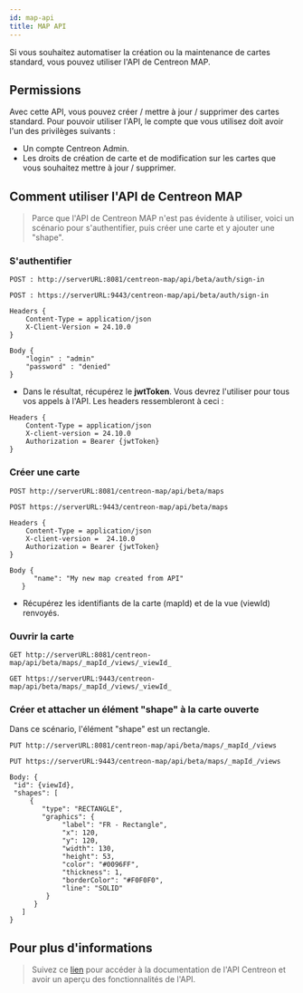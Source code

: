 ```yaml
---
id: map-api
title: MAP API
---
```


Si vous souhaitez automatiser la création ou la maintenance de cartes standard, vous pouvez utiliser l'API de Centreon MAP.

## Permissions

Avec cette API, vous pouvez créer / mettre à jour / supprimer des cartes standard. Pour pouvoir utiliser l'API, le compte que vous utilisez doit avoir l'un des privilèges suivants :

- Un compte Centreon Admin.
- Les droits de création de carte et de modification sur les cartes que vous souhaitez mettre à jour / supprimer.

## Comment utiliser l'API de Centreon MAP

> Parce que l'API de Centreon MAP n'est pas évidente à utiliser, voici un scénario pour s'authentifier, puis créer une carte et y ajouter une "shape".

### S'authentifier

<Tabs groupId="sync">
<TabItem value="HTTP" label="HTTP">

```
POST : http://serverURL:8081/centreon-map/api/beta/auth/sign-in
```

</TabItem>

<TabItem value="HTTPS" label="HTTPS">

```
POST : https://serverURL:9443/centreon-map/api/beta/auth/sign-in
```

</TabItem>
</Tabs>

```
Headers {
    Content-Type = application/json
    X-Client-Version = 24.10.0
}

Body {
    "login" : "admin"
    "password" : "denied"
}
```

- Dans le résultat, récupérez le **jwtToken**. Vous devrez l'utiliser pour tous vos appels à l'API. Les headers ressembleront à ceci :

```
Headers {
    Content-Type = application/json
    X-client-version = 24.10.0
    Authorization = Bearer {jwtToken}
}
```

### Créer une carte

<Tabs groupId="sync">
<TabItem value="HTTP" label="HTTP">

```
POST http://serverURL:8081/centreon-map/api/beta/maps
```

</TabItem>

<TabItem value="HTTPS" label="HTTPS">

```
POST https://serverURL:9443/centreon-map/api/beta/maps
```

</TabItem>
</Tabs>

```
Headers {
    Content-Type = application/json
    X-client-version =  24.10.0
    Authorization = Bearer {jwtToken}
}

Body {
      "name": "My new map created from API"
   }
```

- Récupérez les identifiants de la carte (mapId) et de la vue (viewId) renvoyés.

### Ouvrir la carte

<Tabs groupId="sync">
<TabItem value="HTTP" label="HTTP">
    
```
GET http://serverURL:8081/centreon-map/api/beta/maps/_mapId_/views/_viewId_
```

</TabItem>

<TabItem value="HTTPS" label="HTTPS">

```
GET https://serverURL:9443/centreon-map/api/beta/maps/_mapId_/views/_viewId_
```

</TabItem>
</Tabs>

### Créer et attacher un élément "shape" à la carte ouverte

Dans ce scénario, l'élément "shape" est un rectangle.

<Tabs groupId="sync">
<TabItem value="HTTP" label="HTTP">
    
```
PUT http://serverURL:8081/centreon-map/api/beta/maps/_mapId_/views
```

</TabItem>

<TabItem value="HTTPS" label="HTTPS">

```
PUT https://serverURL:9443/centreon-map/api/beta/maps/_mapId_/views
```

</TabItem>
</Tabs>

```
Body: {
 "id": {viewId},
 "shapes": [
     {
        "type": "RECTANGLE",
        "graphics": {
             "label": "FR - Rectangle",
             "x": 120,
             "y": 120,
             "width": 130,
             "height": 53,
             "color": "#0096FF",
             "thickness": 1,
             "borderColor": "#F0F0F0",
             "line": "SOLID"
         }
      }
   ]
}
```

## Pour plus d'informations

> Suivez ce [lien](https://docs-api.centreon.com/api/centreon-map/24.10/) pour accéder à la documentation de l'API Centreon et avoir un aperçu des fonctionnalités de l'API.
